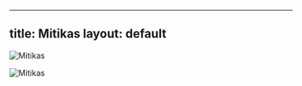 


---
title: Mitikas
layout: default
---

![Mitikas](https://c8.alamy.com/comp/E8GJ67/mytikas-or-mitikas-village-and-the-beauty-of-the-ionian-sea-aitoloakarnania-E8GJ67.jpg)

![Mitikas](https://c1.staticflickr.com/7/6089/6143522588_ff0bc27efb_b.jpg)